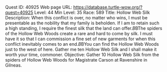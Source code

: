Quest ID: 40925
Web page URL: https://database.turtle-wow.org/?quest=40925
Level: 44
Min Level: 35
Race: 589
Title: Hollow Web Silk
Description: When this conflict is over, no matter who wins, I must be presentable as the nobility that my family is beholden. If I am to retain such a high standing, I require the finest silk that the land can offer.$B$BThe spiders of the Hollow Web Woods create a rare and hard to come by silk. I must have it so that I can commission a fine set of new garments for when this conflict inevitably comes to an end.$B$BYou can find the Hollow Web Woods just to the west of here. Gather me ten Hollow Web Silk and I shall make it worth your time, commoner.
Objective: Gather 10 Hollow Web Silk from the spiders of Hollow Web Woods for Magistrate Carson at Ravenshire in Gilneas.
